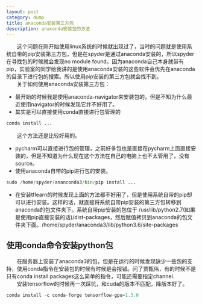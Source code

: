 ```yaml
---
layout: post
category: dump
title: anaconda安装第三方包
description: anaconda安装包的方法
---
```


　　这个问题在刚开始使用linux系统的时候就出现过了，当时的问题就是使用系统自带的pip安装第三方包，但是在spyder是通过anaconda安装的，所以spyder在寻找包的时候就会发现no module found。因为anaconda自己本身就带有pip，实验室的同学给我讲的是使用anaconda安装的这些软件会优先在anaconda的目录下进行包的搜索。所以使用pip安装的第三方包就会找不到。<br>
　　关于如何使用anaconda安装第三方包：
- 最开始的时候我是使用anaconda-navigator来安装包的，但是不知为什么最近使用navigator的时候发现它并不好用了。
- 其实是可以直接使用conda直接进行包管理的

```python
conda install ...
```
　　这个方法还是比较好用的。
- pycharm可以直接进行包的管理，之前好多包也是直接在pycharm上面直接安装的，但是不知道为什么现在这个方法在自己的电脑上也不太管用了，没有source。
- 使用anaconda自带的pip进行包的安装。

```python
sudo /home/spyder/ananconda3/bin/pip install ...
```
- 在安装tflearn的时候发现上面的方法都不好用了，但是使用系统自带的pip却可以进行安装。这样的话，就直接将系统自带pip安装的第三方包转移到anaconda的包文件夹下。系统自带pip安装的包位于 /usr/lib/python2.7(如果是使用pip直接安装的话)/dist-packages，然后赋值拷贝到anaconda的包文件夹下面。/home/spyder/anaconda3/lib/python3.6/site-packages

## 使用conda命令安装python包
　　在服务器上安装了anaconda3的包，但是在运行的时候发现缺少一些包的支持，使用conda指令在安装包的时候有时候是会报错。问了贾甄伟，有的时候不是只有conda install packages这么简单的指令，可能还需要指定channel.<br>
　　安装tensorflow的时候再一次踩坑，和cuda的版本不匹配，降版本好了。

```python
conda install -c conda-forge tensorflow-gpu=1.3.0
```